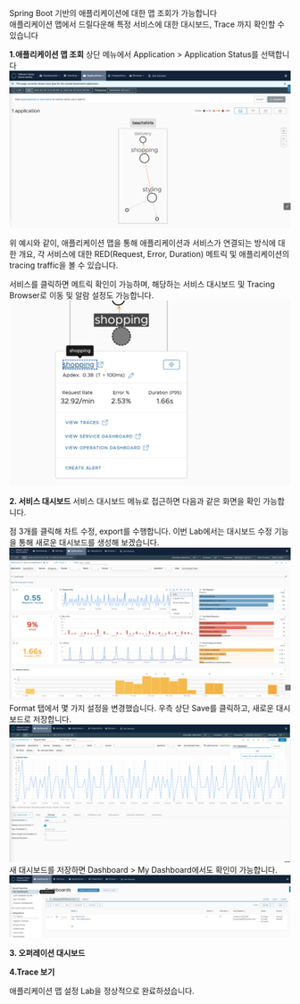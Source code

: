 Spring Boot 기반의 애플리케이션에 대한 맵 조회가 가능합니다 <br/>
애플리케이션 맵에서 드릴다운해 특정 서비스에 대한 대시보드, Trace 까지 확인할 수 있습니다 <br/>

**1.애플리케이션 맵 조회**
상단 메뉴에서 Application > Application Status를 선택합니다 <br/>
![](images/map-01.png)

위 예시와 같이, 애플리케이션 맵을 통해 애플리케이션과 서비스가 연결되는 방식에 대한 개요, 각 서비스에 대한 RED(Request, Error, Duration) 메트릭 및 애플리케이션의 tracing traffic을 볼 수 있습니다.<br/>

서비스를 클릭하면 메트릭 확인이 가능하며, 해당하는 서비스 대시보드 및 Tracing Browser로 이동 및 알람 설정도 가능합니다.
![](images/map-02.png)

**2. 서비스 대시보드**
서비스 대시보드 메뉴로 접근하면 다음과 같은 화면을 확인 가능합니다.


점 3개를 클릭해 차트 수정, export를 수행합니다. 이번 Lab에서는 대시보드 수정 기능을 통해 새로운 대시보드를 생성해 보겠습니다.
![](images/dashboard-02.png)
Format 탭에서 몇 가지 설정을 변경했습니다. 우측 상단 Save를 클릭하고, 새로운 대시보드로 저장합니다.
![](images/dashboard-03.png)
새 대시보드를 저장하면 Dashboard > My Dashboard에서도 확인이 가능합니다.
![](images/dashboard-04.png)

**3. 오퍼레이션 대시보드**

**4.Trace 보기**




애플리케이션 맵 설정 Lab을 정상적으로 완료하셨습니다.